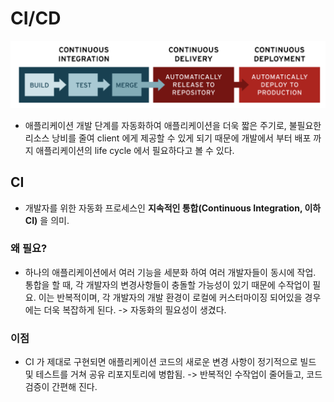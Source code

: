 # CI/CD

![](/assets/images/deploy/ci-cd.png)

- 애플리케이션 개발 단계를 자동화하여 애플리케이션을 더욱 짧은 주기로, 불필요한 리소스 낭비를 줄여 client 에게 제공할 수 있게 되기 때문에 개발에서 부터 배포 까지 애플리케이션의 life cycle 에서 필요하다고 볼 수 있다.

## CI

- 개발자를 위한 자동화 프로세스인 **지속적인 통합(Continuous Integration, 이하 CI)** 을 의미.

### 왜 필요?

- 하나의 애플리케이션에서 여러 기능을 세분화 하여 여러 개발자들이 동시에 작업. 통합을 할 때, 각 개발자의 변경사항들이 충돌할 가능성이 있기 때문에 수작업이 필요. 이는 반복적이며, 각 개발자의 개발 환경이 로컬에 커스터마이징 되어있을 경우에는 더욱 복잡하게 된다.
  -> 자동화의 필요성이 생겼다.

### 이점

- CI 가 제대로 구현되면 애플리케이션 코드의 새로운 변경 사항이 정기적으로 빌드 및 테스트를 거쳐 공유 리포지토리에 병합됨. -> 반복적인 수작업이 줄어들고, 코드 검증이 간편해 진다.
